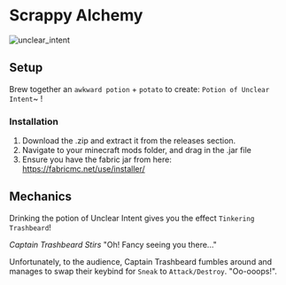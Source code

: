 # Scrappy Alchemy
![unclear_intent](https://github.com/user-attachments/assets/2d790d66-4b7a-4efb-923d-40d8c5e9f4e6)


## Setup

Brew together an `awkward potion` + `potato` to create:
`Potion of Unclear Intent`~ !

### Installation
1. Download the .zip and extract it from the releases section.
2. Navigate to your minecraft mods folder, and drag in the .jar file
3. Ensure you have the fabric jar from here: https://fabricmc.net/use/installer/

## Mechanics
Drinking the potion of Unclear Intent gives you the effect `Tinkering Trashbeard`!

*Captain Trashbeard Stirs* "Oh! Fancy seeing you there..."

Unfortunately, to the audience, Captain Trashbeard fumbles around and manages to swap their keybind for `Sneak` to `Attack/Destroy`. "Oo-ooops!". 
